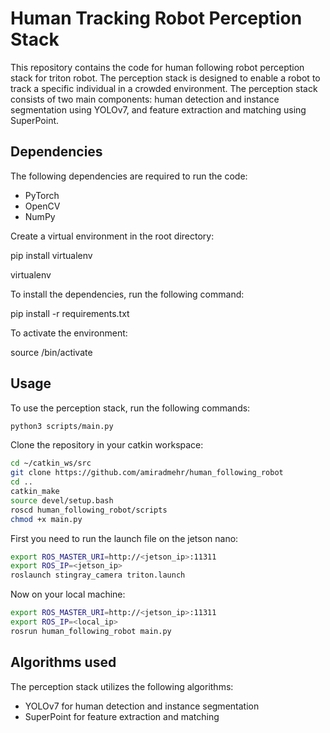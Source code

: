 Human Tracking Robot Perception Stack
=====================================

This repository contains the code for human following robot perception stack for triton robot. The perception stack is designed to enable a robot to track a specific individual in a crowded environment. The perception stack consists of two main components: human detection and instance segmentation using YOLOv7, and feature extraction and matching using SuperPoint.

Dependencies
------------

The following dependencies are required to run the code:

-   PyTorch
-   OpenCV
-   NumPy 


Create a virtual environment in the root directory:

pip install virtualenv

virtualenv <env name>

To install the dependencies, run the following command:

pip install -r requirements.txt

To activate the environment:

source <env name>/bin/activate


Usage
-----

To use the perception stack, run the following commands:

```bash
python3 scripts/main.py
```

Clone the repository in your catkin workspace:

```bash
cd ~/catkin_ws/src
git clone https://github.com/amiradmehr/human_following_robot
cd ..
catkin_make
source devel/setup.bash
roscd human_following_robot/scripts
chmod +x main.py
```

First you need to run the launch file on the jetson nano:

```bash
export ROS_MASTER_URI=http://<jetson_ip>:11311
export ROS_IP=<jetson_ip>
roslaunch stingray_camera triton.launch
```

Now on your local machine:

```bash
export ROS_MASTER_URI=http://<jetson_ip>:11311
export ROS_IP=<local_ip>
rosrun human_following_robot main.py
```

Algorithms used
---------------

The perception stack utilizes the following algorithms:

-   YOLOv7 for human detection and instance segmentation
-   SuperPoint for feature extraction and matching